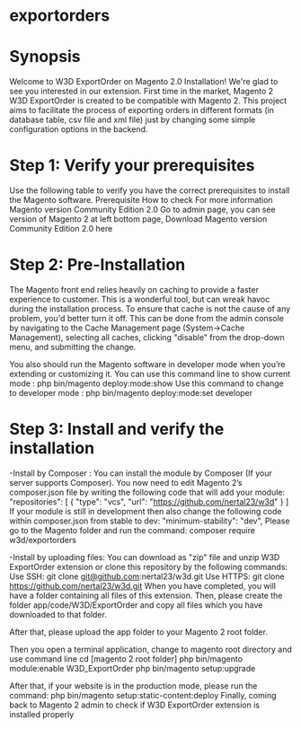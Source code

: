 # exportorders

# Synopsis
Welcome to W3D ExportOrder on Magento 2.0 Installation! We're glad to see you interested in our extension. 
First time in the market, Magento 2 W3D ExportOrder is created to be compatible with Magento 2.
This project aims to facilitate the process of exporting orders in different formats (in database table, csv file and xml file) just by changing some simple configuration options in the backend.


# Step 1: Verify your prerequisites
Use the following table to verify you have the correct prerequisites to install the Magento software.
Prerequisite
How to check
For more information
Magento version Community Edition 2.0
Go to admin page, you can see version of Magento 2 at left bottom page,
Download Magento version Community Edition 2.0 here


# Step 2: Pre-Installation
The Magento front end relies heavily on caching to provide a faster experience to customer. This is a wonderful tool, but can wreak havoc during the installation process. To ensure that cache is not the cause of any problem, you'd better turn it off. This can be done from the admin console by navigating to the Cache Management page (System->Cache Management), selecting all caches, clicking "disable" from the drop-down menu, and submitting the change.

You also should run the Magento software in developer mode when you’re extending or customizing it. You can use this command line to show current mode :
php bin/magento deploy:mode:show
Use this command to change to developer mode :
php bin/magento deploy:mode:set developer


# Step 3: Install and verify the installation
-Install by Composer : You can install the module by Composer (If your server supports Composer). 
You now need to edit Magento 2’s composer.json file by writing the following code that will add your module:
"repositories": [
   {
     "type": "vcs",
     "url": "https://github.com/nertal23/w3d"
   }
 ]
If your module is still in development then also change the following code within composer.json from stable to dev:
"minimum-stability": "dev",
Please go to the Magento folder and run the command:
composer require w3d/exportorders

-Install by uploading files:
You can download as "zip" file and unzip W3D ExportOrder extension or clone this repository by the following commands:
Use SSH: git clone git@github.com:nertal23/w3d.git
Use HTTPS: git clone https://github.com/nertal23/w3d.git
When you have completed, you will have a folder containing all files of this extension. Then, please create the folder app/code/W3D/ExportOrder and copy all files which you have downloaded to that folder.

After that, please upload the app folder to your Magento 2 root folder.

Then you open a terminal application, change to magento root directory and use command line 
cd [magento 2 root folder]
php bin/magento module:enable W3D_ExportOrder
php bin/magento setup:upgrade

After that, if your website is in the production mode, please run the command:
php bin/magento setup:static-content:deploy
Finally, coming back to Magento 2 admin to check if W3D ExportOrder extension is installed properly






